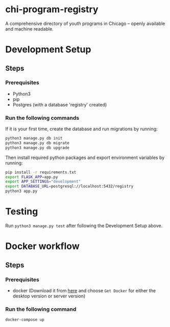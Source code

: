 # chi-program-registry
A comprehensive directory of youth programs in Chicago – openly available and machine readable.

# Development Setup
## Steps
### Prerequisites
- Python3
- pip
- Postgres (with a database 'registry' created)

### Run the following commands

If it is your first time, create the database and run migrations by running:
```bash
python3 manage.py db init
python3 manage.py db migrate
python3 manage.py db upgrade
```
Then install required python packages and export environment variables by running:

```bash
pip install -r requirements.txt
export FLASK_APP=app.py
export APP_SETTINGS="development"
export DATABASE_URL=postgresql://localhost:5432/registry
python3 app.py
```

# Testing
Run `python3 manage.py test` after following the Development Setup above.


# Docker workflow
## Steps
### Prerequisites
- docker (Download it from [here](https://www.docker.com/get-docker) and choose `Get Docker` for either the desktop version or server version)

### Run the following command

```bash
docker-compose up
```
